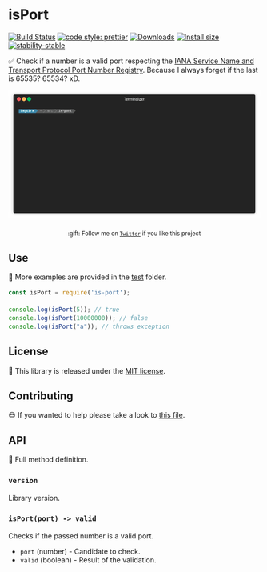 # isPort

[![Build Status](https://travis-ci.org/jesusprubio/is-port.svg?branch=master)](https://travis-ci.org/jesusprubio/is-port)
[![code style: prettier](https://img.shields.io/badge/code_style-prettier-ff69b4.svg?style=flat-square)](https://github.com/prettier/prettier)
[![Downloads](https://img.shields.io/npm/dm/is-port.svg)](https://npmjs.com/is-port)
[![Install size](https://packagephobia.now.sh/badge?p=is-port)](https://packagephobia.now.sh/result?p=is-port)
[![stability-stable](https://img.shields.io/badge/stability-stable-green.svg)](https://github.com/emersion/stability-badges#stable)

:white_check_mark: Check if a number is a valid port respecting the [IANA Service Name and Transport Protocol Port Number Registry](https://www.iana.org/assignments/service-names-port-numbers/service-names-port-numbers.xhtml). Because I always forget if the last is 65535? 65534? xD.

<div align="center">
	<p>
    <img src="https://raw.githubusercontent.com/jesusprubio/is-port/master/artifacts/demo.gif" alt="demo">
	</p>
	<p>
		<sub>:gift: Follow me on <a href="https://twitter.com/jesusprubio"><code>Twitter</code></a> if you like this project</sub>
	</p>
</div>

## Use

:pencil: More examples are provided in the [test](test) folder.

```javascript
const isPort = require('is-port');

console.log(isPort(5)); // true
console.log(isPort(10000000)); // false
console.log(isPort("a")); // throws exception
```

## License

:penguin: This library is released under the [MIT license](LICENSE).

## Contributing

:sunglasses: If you wanted to help please take a look to [this file](.github/CONTRIBUTING.md).

## API

:eyes: Full method definition.

### `version`

Library version.

### `isPort(port) -> valid`

Checks if the passed number is a valid port.

- `port` (number) - Candidate to check.
- `valid` (boolean) - Result of the validation.
